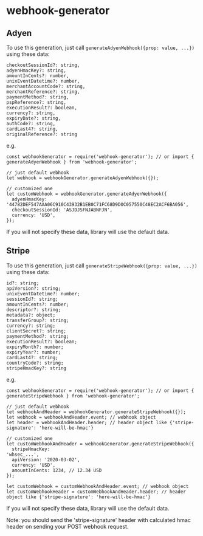 # webhook-generator

## Adyen

To use this generation, just call `generateAdyenWebhook({prop: value, ...})` using these data:

```
checkoutSessionId?: string,
adyenHmacKey?: string,
amountInCents?: number,
unixEventDatetime?: number,
merchantAccountCode?: string,
merchantReference?: string,
paymentMethod?: string,
pspReference?: string,
executionResult?: boolean,
currency?: string,
expiryDate?: string,
authCode?: string,
cardLast4?: string,
originalReference?: string
```

e.g.
```
const webhookGenerator = require('webhook-generator'); // or import { generateAdyenWebhook } from 'webhook-generator';

// just default webhook
let webhook = webhookGenerator.generateAdyenWebhook({});

// customized one
let customWebhook = webhookGenerator.generateAdyenWebhook({
  adyenHmacKey:
'44782DEF547AAA06C910C43932B1EB0C71FC68D9D0C057550C48EC2ACF6BA056',
  checkoutSessionId: 'ASJDJSFNJABNFJN',
  currency: 'USD',
});

```

If you will not specify these data, library will use the default data.

## Stripe

To use this generation, just call `generateStripeWebhook({prop: value, ...})` using these data:

```
id?: string;
apiVersion?: string;
unixEventDatetime?: number;
sessionId?: string;
amountInCents?: number;
descriptor?: string;
metadata?: object;
transferGroup?: string;
currency?: string;
clientSecret?: string;
paymentMethod?: string;
executionResult?: boolean;
expiryMonth?: number;
expiryYear?: number;
cardLast4?: string;
countryCode?: string;
stripeHmacKey?: string
```

e.g.
```
const webhookGenerator = require('webhook-generator'); // or import { generateStripeWebhook } from 'webhook-generator';

// just default webhook
let webhookAndHeader = webhookGenerator.generateStripeWebhook({});
let webhook = webhookAndHeader.event; // webhook object
let header = webhookAndHeader.header; // header object like {'stripe-signature': 'here-will-be-hmac'}

// customized one
let customWebhookAndHeader = webhookGenerator.generateStripeWebhook({
  stripeHmacKey:
'whsec_...',
  apiVersion: '2020-03-02',
  currency: 'USD',
  amountInCents: 1234, // 12.34 USD
});

let customWebhook = customWebhookAndHeader.event; // webhook object
let customWebhookHeader = customWebhookAndHeader.header; // header object like {'stripe-signature': 'here-will-be-hmac'}

```

If you will not specify these data, library will use the default data.

Note: you should send the 'stripe-signature' header with calculated hmac header on sending your POST webhook request.

